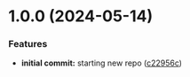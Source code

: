 # 1.0.0 (2024-05-14)


### Features

* **initial commit:** starting new repo ([c22956c](https://github.com/luvsscorpius/ecommerce-pedrotech/commit/c22956c72e3dbfb339621847a0a37225a0b1ac40))
